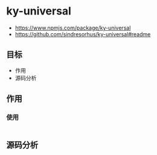 # ky-universal

- https://www.npmjs.com/package/ky-universal
- https://github.com/sindresorhus/ky-universal#readme

## 目标

- 作用
- 源码分析

## 作用


### 使用


```js

```

## 源码分析



